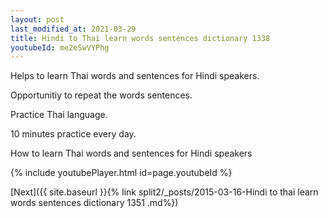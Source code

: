 ```yaml
---
layout: post
last_modified_at: 2021-03-29
title: Hindi to Thai learn words sentences dictionary 1338 
youtubeId: me2eSwVYPhg
---
```

 
 
Helps to learn Thai words and sentences for Hindi speakers.

Opportunitiy to repeat the words sentences. 

Practice Thai language. 
 
10 minutes practice every day. 
 
How to learn Thai words and sentences for Hindi speakers 
 
{% include youtubePlayer.html id=page.youtubeId %}
 
 
[Next]({{ site.baseurl }}{% link  split2/_posts/2015-03-16-Hindi to thai learn words sentences dictionary 1351 .md%})
 
